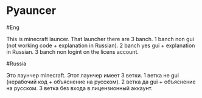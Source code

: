 # Pyauncer

#Eng

This is minecraft launcer.
That launcher there are 3 banch. 1 banch non gui (not working code + explanation in Russian).
2 banch yes gui + explanation in Russian.
3 banch non logint on the licens account.

#Russia

Это лаунчер minecraft.
Этот лаунчер имеет 3 ветки. 1 ветка не gui (нерабочий код + объяснение на русском).
2 ветка да gui + объяснение на русском.
3 ветка без входа в лицензионный аккаунт.

